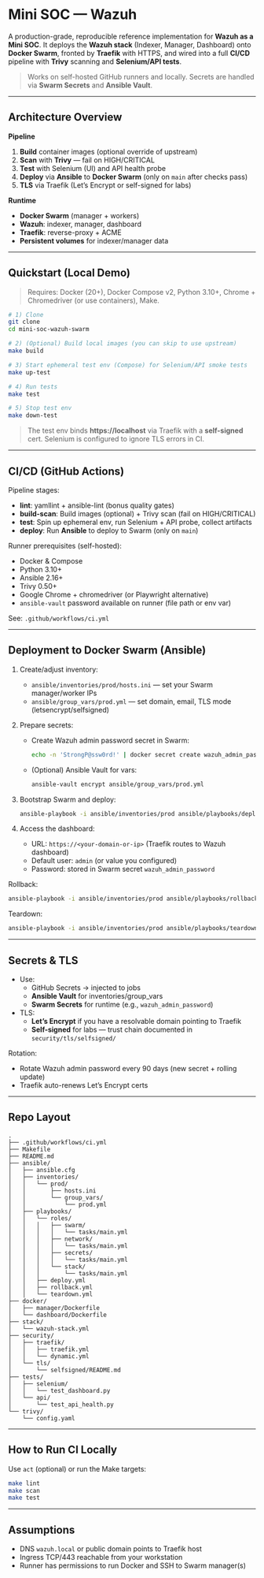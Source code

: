 # Mini SOC — Wazuh

A production-grade, reproducible reference implementation for **Wazuh as a Mini SOC**.
It deploys the **Wazuh stack** (Indexer, Manager, Dashboard) onto **Docker Swarm**, fronted by **Traefik** with HTTPS, and wired into a full **CI/CD** pipeline with **Trivy** scanning and **Selenium/API tests**.

> Works on self-hosted GitHub runners and locally. Secrets are handled via **Swarm Secrets** and **Ansible Vault**.

---

## Architecture Overview

**Pipeline**
1. **Build** container images (optional override of upstream)
2. **Scan** with **Trivy** — fail on HIGH/CRITICAL
3. **Test** with Selenium (UI) and API health probe
4. **Deploy** via **Ansible** to **Docker Swarm** (only on `main` after checks pass)
5. **TLS** via Traefik (Let’s Encrypt or self-signed for labs)

**Runtime**
- **Docker Swarm** (manager + workers)
- **Wazuh**: indexer, manager, dashboard
- **Traefik**: reverse-proxy + ACME
- **Persistent volumes** for indexer/manager data

---

## Quickstart (Local Demo)

> Requires: Docker (20+), Docker Compose v2, Python 3.10+, Chrome + Chromedriver (or use containers), Make.

```bash
# 1) Clone
git clone 
cd mini-soc-wazuh-swarm

# 2) (Optional) Build local images (you can skip to use upstream)
make build

# 3) Start ephemeral test env (Compose) for Selenium/API smoke tests
make up-test

# 4) Run tests
make test

# 5) Stop test env
make down-test
```

> The test env binds **https://localhost** via Traefik with a **self-signed** cert. Selenium is configured to ignore TLS errors in CI.

---

## CI/CD (GitHub Actions)

Pipeline stages:
- **lint**: yamllint + ansible-lint (bonus quality gates)
- **build-scan**: Build images (optional) + Trivy scan (fail on HIGH/CRITICAL)
- **test**: Spin up ephemeral env, run Selenium + API probe, collect artifacts
- **deploy**: Run **Ansible** to deploy to Swarm (only on `main`)

Runner prerequisites (self-hosted):
- Docker & Compose
- Python 3.10+
- Ansible 2.16+
- Trivy 0.50+
- Google Chrome + chromedriver (or Playwright alternative)
- `ansible-vault` password available on runner (file path or env var)

See: `.github/workflows/ci.yml`

---

## Deployment to Docker Swarm (Ansible)

1. Create/adjust inventory:
   - `ansible/inventories/prod/hosts.ini` — set your Swarm manager/worker IPs
   - `ansible/group_vars/prod.yml` — set domain, email, TLS mode (letsencrypt/selfsigned)

2. Prepare secrets:
   - Create Wazuh admin password secret in Swarm:
     ```bash
     echo -n 'StrongP@ssw0rd!' | docker secret create wazuh_admin_password -
     ```
   - (Optional) Ansible Vault for vars:
     ```bash
     ansible-vault encrypt ansible/group_vars/prod.yml
     ```

3. Bootstrap Swarm and deploy:
   ```bash
   ansible-playbook -i ansible/inventories/prod ansible/playbooks/deploy.yml
   ```

4. Access the dashboard:
   - URL: `https://<your-domain-or-ip>` (Traefik routes to Wazuh dashboard)
   - Default user: `admin` (or value you configured)
   - Password: stored in Swarm secret `wazuh_admin_password`

Rollback:
```bash
ansible-playbook -i ansible/inventories/prod ansible/playbooks/rollback.yml
```
Teardown:
```bash
ansible-playbook -i ansible/inventories/prod ansible/playbooks/teardown.yml
```

---

## Secrets & TLS

- Use:
  - GitHub Secrets → injected to jobs
  - **Ansible Vault** for inventories/group_vars
  - **Swarm Secrets** for runtime (e.g., `wazuh_admin_password`)
- TLS:
  - **Let’s Encrypt** if you have a resolvable domain pointing to Traefik
  - **Self-signed** for labs — trust chain documented in `security/tls/selfsigned/`

Rotation:
- Rotate Wazuh admin password every 90 days (new secret + rolling update)
- Traefik auto-renews Let’s Encrypt certs

---

## Repo Layout

```
.
├── .github/workflows/ci.yml
├── Makefile
├── README.md
├── ansible/
│   ├── ansible.cfg
│   ├── inventories/
│   │   └── prod/
│   │       ├── hosts.ini
│   │       └── group_vars/
│   │           └── prod.yml
│   ├── playbooks/
│   │   └── roles/
│   │   │   ├── swarm/
│   │   │   │   └── tasks/main.yml
│   │   │   ├── network/
│   │   │   │   └── tasks/main.yml
│   │   │   ├── secrets/
│   │   │   │   └── tasks/main.yml
│   │   │   └── stack/
│   │   │       └── tasks/main.yml
│   │   ├── deploy.yml
│   │   ├── rollback.yml
│   │   └── teardown.yml
├── docker/
│   ├── manager/Dockerfile
│   └── dashboard/Dockerfile
├── stack/
│   └── wazuh-stack.yml
├── security/
│   ├── traefik/
│   │   ├── traefik.yml
│   │   └── dynamic.yml
│   └── tls/
│       └── selfsigned/README.md
├── tests/
│   ├── selenium/
│   │   └── test_dashboard.py
│   └── api/
│       └── test_api_health.py
└── trivy/
    └── config.yaml
```

---

## How to Run CI Locally

Use `act` (optional) or run the Make targets:
```bash
make lint
make scan
make test
```

---

## Assumptions

- DNS `wazuh.local` or public domain points to Traefik host
- Ingress TCP/443 reachable from your workstation
- Runner has permissions to run Docker and SSH to Swarm manager(s)
